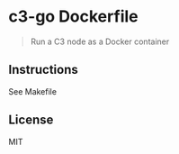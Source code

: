 # c3-go Dockerfile

> Run a C3 node as a Docker container

## Instructions

See Makefile

## License

MIT
